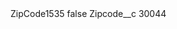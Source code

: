 <?xml version="1.0" encoding="UTF-8"?>
<CustomMetadata xmlns="http://soap.sforce.com/2006/04/metadata" xmlns:xsi="http://www.w3.org/2001/XMLSchema-instance" xmlns:xsd="http://www.w3.org/2001/XMLSchema">
    <label>ZipCode1535</label>
    <protected>false</protected>
    <values>
        <field>Zipcode__c</field>
        <value xsi:type="xsd:string">30044</value>
    </values>
</CustomMetadata>
